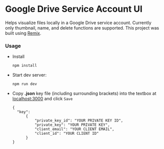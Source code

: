 # Google Drive Service Account UI

Helps visualize files locally in a Google Drive service account. Currently only thumbnail, name, and delete functions are supported. This project was built using [Remix](https://remix.run).

### Usage
- Install
  ```sh
  npm install
  ```
- Start dev server:

  ```sh
  npm run dev
  ```
- Copy **.json** key file (including surrounding brackets) into the textbox at [localhost:3000](localhost:3000) and click `Save`
  ```
  {  
    "key": 
        {
            "private_key_id": "YOUR PRIVATE KEY ID",
            "private_key": "YOUR PRIVATE KEY",
            "client_email": "YOUR CLIENT EMAIL",
            "client_id": "YOUR CLIENT ID"
        } 
  }
  ```

